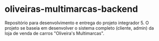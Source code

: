 # oliveiras-multimarcas-backend
Repositório para desenvolvimento e entrega do projeto integrador 5. O projeto se baseia em desenvolver o sistema completo (cliente, admin) da loja de venda de carros "Oliveira's Multimarcas".
